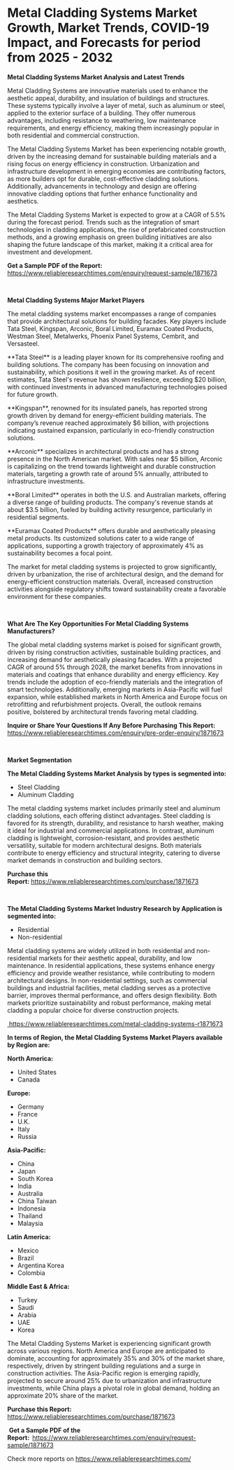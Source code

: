 <p><h1>Metal Cladding Systems Market Growth, Market Trends, COVID-19 Impact, and Forecasts for period from 2025 - 2032</h1></p><p><strong>Metal Cladding Systems Market Analysis and Latest Trends</strong></p>
<p><p>Metal Cladding Systems are innovative materials used to enhance the aesthetic appeal, durability, and insulation of buildings and structures. These systems typically involve a layer of metal, such as aluminum or steel, applied to the exterior surface of a building. They offer numerous advantages, including resistance to weathering, low maintenance requirements, and energy efficiency, making them increasingly popular in both residential and commercial construction.</p><p>The Metal Cladding Systems Market has been experiencing notable growth, driven by the increasing demand for sustainable building materials and a rising focus on energy efficiency in construction. Urbanization and infrastructure development in emerging economies are contributing factors, as more builders opt for durable, cost-effective cladding solutions. Additionally, advancements in technology and design are offering innovative cladding options that further enhance functionality and aesthetics.</p><p>The Metal Cladding Systems Market is expected to grow at a CAGR of 5.5% during the forecast period. Trends such as the integration of smart technologies in cladding applications, the rise of prefabricated construction methods, and a growing emphasis on green building initiatives are also shaping the future landscape of this market, making it a critical area for investment and development.</p></p>
<p><strong>Get a Sample PDF of the Report:&nbsp;</strong> <a href="https://www.reliableresearchtimes.com/enquiry/request-sample/1871673?utm_campaign=3207&utm_medium=2&utm_source=Github&utm_content=ia&utm_term=31032025&utm_id=metal-cladding-systems">https://www.reliableresearchtimes.com/enquiry/request-sample/1871673</a></p>
<p>&nbsp;</p>
<p><strong>Metal Cladding Systems Major Market Players</strong></p>
<p><p>The metal cladding systems market encompasses a range of companies that provide architectural solutions for building facades. Key players include Tata Steel, Kingspan, Arconic, Boral Limited, Euramax Coated Products, Westman Steel, Metalwerks, Phoenix Panel Systems, Cembrit, and Versasteel.</p><p>**Tata Steel** is a leading player known for its comprehensive roofing and building solutions. The company has been focusing on innovation and sustainability, which positions it well in the growing market. As of recent estimates, Tata Steel's revenue has shown resilience, exceeding $20 billion, with continued investments in advanced manufacturing technologies poised for future growth.</p><p>**Kingspan**, renowned for its insulated panels, has reported strong growth driven by demand for energy-efficient building materials. The company’s revenue reached approximately $6 billion, with projections indicating sustained expansion, particularly in eco-friendly construction solutions.</p><p>**Arconic** specializes in architectural products and has a strong presence in the North American market. With sales near $5 billion, Arconic is capitalizing on the trend towards lightweight and durable construction materials, targeting a growth rate of around 5% annually, attributed to infrastructure investments.</p><p>**Boral Limited** operates in both the U.S. and Australian markets, offering a diverse range of building products. The company's revenue stands at about $3.5 billion, fueled by building activity resurgence, particularly in residential segments.</p><p>**Euramax Coated Products** offers durable and aesthetically pleasing metal products. Its customized solutions cater to a wide range of applications, supporting a growth trajectory of approximately 4% as sustainability becomes a focal point.</p><p>The market for metal cladding systems is projected to grow significantly, driven by urbanization, the rise of architectural design, and the demand for energy-efficient construction materials. Overall, increased construction activities alongside regulatory shifts toward sustainability create a favorable environment for these companies.</p></p>
<p>&nbsp;</p>
<p><strong>What Are The Key Opportunities For Metal Cladding Systems Manufacturers?</strong></p>
<p><p>The global metal cladding systems market is poised for significant growth, driven by rising construction activities, sustainable building practices, and increasing demand for aesthetically pleasing facades. With a projected CAGR of around 5% through 2028, the market benefits from innovations in materials and coatings that enhance durability and energy efficiency. Key trends include the adoption of eco-friendly materials and the integration of smart technologies. Additionally, emerging markets in Asia-Pacific will fuel expansion, while established markets in North America and Europe focus on retrofitting and refurbishment projects. Overall, the outlook remains positive, bolstered by architectural trends favoring metal cladding.</p></p>
<p><strong>Inquire or Share Your Questions If Any Before Purchasing This Report:</strong> <a href="https://www.reliableresearchtimes.com/enquiry/pre-order-enquiry/1871673?utm_campaign=3207&utm_medium=2&utm_source=Github&utm_content=ia&utm_term=31032025&utm_id=metal-cladding-systems">https://www.reliableresearchtimes.com/enquiry/pre-order-enquiry/1871673</a></p>
<p>&nbsp;</p>
<p><strong>Market Segmentation</strong></p>
<p><strong>The Metal Cladding Systems Market Analysis by types is segmented into:</strong></p>
<p><ul><li>Steel Cladding</li><li>Aluminum Cladding</li></ul></p>
<p><p>The metal cladding systems market includes primarily steel and aluminum cladding solutions, each offering distinct advantages. Steel cladding is favored for its strength, durability, and resistance to harsh weather, making it ideal for industrial and commercial applications. In contrast, aluminum cladding is lightweight, corrosion-resistant, and provides aesthetic versatility, suitable for modern architectural designs. Both materials contribute to energy efficiency and structural integrity, catering to diverse market demands in construction and building sectors.</p></p>
<p><strong>Purchase this Report:&nbsp;</strong><a href="https://www.reliableresearchtimes.com/purchase/1871673?utm_campaign=3207&utm_medium=2&utm_source=Github&utm_content=ia&utm_term=31032025&utm_id=metal-cladding-systems">https://www.reliableresearchtimes.com/purchase/1871673</a></p>
<p>&nbsp;</p>
<p><strong>The Metal Cladding Systems Market Industry Research by Application is segmented into:</strong></p>
<p><ul><li>Residential</li><li>Non-residential</li></ul></p>
<p><p>Metal cladding systems are widely utilized in both residential and non-residential markets for their aesthetic appeal, durability, and low maintenance. In residential applications, these systems enhance energy efficiency and provide weather resistance, while contributing to modern architectural designs. In non-residential settings, such as commercial buildings and industrial facilities, metal cladding serves as a protective barrier, improves thermal performance, and offers design flexibility. Both markets prioritize sustainability and robust performance, making metal cladding a popular choice for diverse construction projects.</p></p>
<p><a href="https://www.reliableresearchtimes.com/metal-cladding-systems-r1871673?utm_campaign=3207&utm_medium=2&utm_source=Github&utm_content=ia&utm_term=31032025&utm_id=metal-cladding-systems">&nbsp;https://www.reliableresearchtimes.com/metal-cladding-systems-r1871673</a></p>
<p><strong>In terms of Region, the Metal Cladding Systems Market Players available by Region are:</strong></p>
<p>
    <p> <strong> North America: </strong>
        <ul>
            <li>United States</li>
            <li>Canada</li>
        </ul>
        </p> 
    <p> <strong> Europe: </strong>
        <ul>
            <li>Germany</li>
            <li>France</li>
            <li>U.K.</li>
            <li>Italy</li>
            <li>Russia</li>
        </ul>
        </p> 
    <p> <strong> Asia-Pacific: </strong>
        <ul>
            <li>China</li>
            <li>Japan</li>
            <li>South Korea</li>
            <li>India</li>
            <li>Australia</li>
            <li>China Taiwan</li>
            <li>Indonesia</li>
            <li>Thailand</li>
            <li>Malaysia</li>
        </ul>
        </p> 
    <p> <strong> Latin America: </strong>
        <ul>
            <li>Mexico</li>
            <li>Brazil</li>
            <li>Argentina Korea</li>
            <li>Colombia</li>
        </ul>
        </p> 
    <p> <strong> Middle East & Africa: </strong>
        <ul>
            <li>Turkey</li>
            <li>Saudi</li>
            <li>Arabia</li>
            <li>UAE</li>
            <li>Korea</li>
        </ul>
    </p>
    </p>
<p><p>The Metal Cladding Systems Market is experiencing significant growth across various regions. North America and Europe are anticipated to dominate, accounting for approximately 35% and 30% of the market share, respectively, driven by stringent building regulations and a surge in construction activities. The Asia-Pacific region is emerging rapidly, projected to secure around 25% due to urbanization and infrastructure investments, while China plays a pivotal role in global demand, holding an approximate 20% share of the market.</p></p>
<p><strong>Purchase this Report: </strong><a href="https://www.reliableresearchtimes.com/purchase/1871673?utm_campaign=3207&utm_medium=2&utm_source=Github&utm_content=ia&utm_term=31032025&utm_id=metal-cladding-systems">https://www.reliableresearchtimes.com/purchase/1871673</a></p>
<p>&nbsp;<strong>Get a Sample PDF of the Report:&nbsp;&nbsp;</strong><a href="https://www.reliableresearchtimes.com/enquiry/request-sample/1871673?utm_campaign=3207&utm_medium=2&utm_source=Github&utm_content=ia&utm_term=31032025&utm_id=metal-cladding-systems">https://www.reliableresearchtimes.com/enquiry/request-sample/1871673</a></p>
<p><strong></strong></p>
<p>Check more reports on <a href="https://www.reliableresearchtimes.com/?utm_campaign=3207&utm_medium=2&utm_source=Github&utm_content=ia&utm_term=31032025&utm_id=metal-cladding-systems">https://www.reliableresearchtimes.com/</a></p>